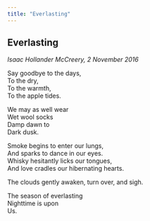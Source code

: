 ```yaml
---
title: "Everlasting"
---
```


Everlasting
---

*Isaac Hollander McCreery, 2 November 2016*

Say goodbye to the days,  
To the dry,  
To the warmth,  
To the apple tides.

We may as well wear  
Wet wool socks  
Damp dawn to  
Dark dusk.

Smoke begins to enter our lungs,  
And sparks to dance in our eyes.  
Whisky hesitantly licks our tongues,  
And love cradles our hibernating hearts.

The clouds gently awaken, turn over, and sigh.

The season of everlasting  
Nighttime is upon  
Us.
